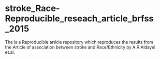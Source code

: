 # stroke_Race-Reproducible_reseach_article_brfss_2015
The is a Reproducible article repository which reproduces the results from the Article of association between stroke and Race/Ethnicity by A.R.Aldayel  et.al.
